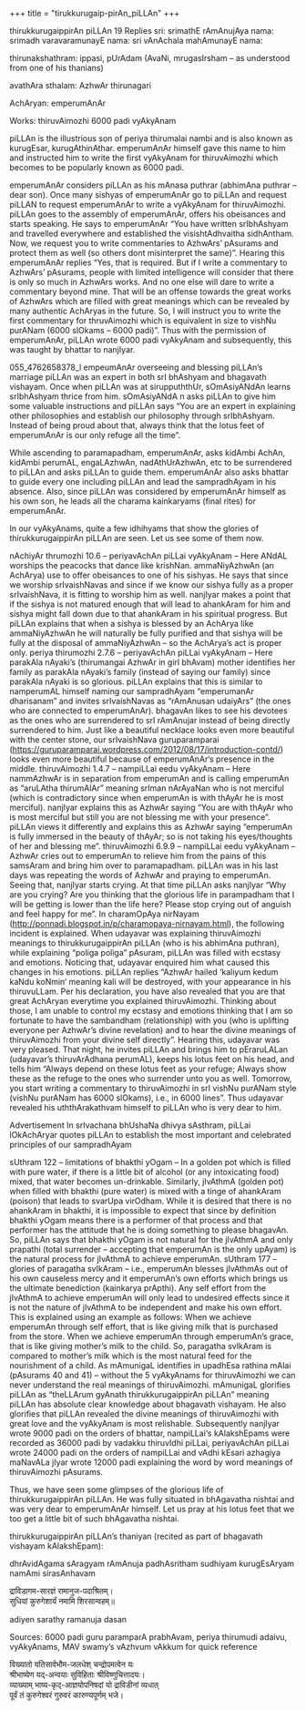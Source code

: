 +++
title = "tirukkurugaip-pirAn_piLLAn"
+++

thirukkurugaippirAn piLLAn
19 Replies
sri:
srimathE rAmAnujAya nama:
srimadh varavaramunayE nama:
sri vAnAchala mahAmunayE nama:

thirunakshathram: ippasi, pUrAdam (AvaNi, mrugasIrsham – as understood from one of his thanians)

avathAra sthalam: AzhwAr thirunagari

AchAryan: emperumAnAr

Works: thiruvAimozhi 6000 padi vyAkyAnam

piLLAn is the illustrious son of periya thirumalai nambi and is also known as kurugEsar, kurugAthinAthar. emperumAnAr himself gave this name to him and instructed him to write the first vyAkyAnam for thiruvAimozhi which becomes to be popularly known as 6000 padi.

emperumAnAr considers piLLAn as his mAnasa puthrar (abhimAna puthrar – dear son). Once many sishyas of emperumAnAr go to piLLAn and request piLLAN to request emperumAnAr to write a vyAkyAnam for thiruvAimozhi. piLLAn goes to the assembly of emperumAnAr, offers his obeisances and starts speaking. He says to emperumAnAr “You have written srIbhAshyam and travelled everywhere and established the visishtAdhvaitha sidhAntham. Now, we request you to write commentaries to AzhwArs’ pAsurams and protect them as well (so others dont misinterpret the same)”. Hearing this emperumAnAr replies “Yes, that is required. But if I write a commentary to AzhwArs’ pAsurams, people with limited intelligence will consider that there is only so much in AzhwArs works. And no one else will dare to write a commentary beyond mine. That will be an offense towards the great works of AzhwArs which are filled with great meanings which can be revealed by many authentic AchAryas in the future. So, I will instruct you to write the first commentary for thruvAimozhi which is equivalent in size to vishNu purANam (6000 slOkams – 6000 padi)”. Thus with the permission of emperumAnAr, piLLAn wrote 6000 padi vyAkyAnam and subsequently, this was taught by bhattar to nanjIyar.


055_4762658378_l
empeumAnAr overseeing and blessing piLLAn’s marriage
piLLAn was an expert in both srI bhAshyam and bhagavath vishayam. Once when piLLAn was at siruppuththUr, sOmAsiyANdAn learns srIbhAshyam thrice from him. sOmAsiyANdA n asks piLLAn to give him some valuable instructions and piLLAn says “You are an expert in explaining other philosophies and establish our philosophy  through srIbhAshyam. Instead of being proud about that, always think that the lotus feet of emperumAnAr is our only refuge all the time”.

While ascending to paramapadham, emperumAnAr, asks kidAmbi AchAn, kidAmbi perumAL, engaLAzhwAn, nadAthUrAzhwAn, etc to be surrendered to piLLAn and asks piLLAn to guide them. emperumAnAr also asks bhattar to guide every one including piLLAn and lead the sampradhAyam in his absence. Also, since piLLAn was considered by emperumAnAr himself as his own son, he leads all the charama kainkaryams (final rites) for emperumAnAr.

In our vyAkyAnams, quite a few idhihyams that show the glories of thirukkurugaippirAn piLLAn are seen. Let us see some of them now.

nAchiyAr thrumozhi 10.6 – periyavAchAn piLLai vyAkyAnam – Here ANdAL worships the peacocks that dance like krishNan. ammaNiyAzhwAn (an AchArya) use to offer obeisances to one of his sishyas. He says that since we worship srIvaishNavas and since if we know our sishya fully as a proper srIvaishNava, it is fitting to worship him as well. nanjIyar makes a point that if the sishya is not matured enough that will lead to ahankAram for him and sishya might fall down due to that ahankAram in his spiritual progress. But piLLAn explains that when a sishya is blessed by an AchArya like ammaNiyAzhwAn he will naturally be fully purified and that sishya will be fully at the disposal of ammaNiyAzhwAn – so the AchArya’s act is proper only.
periya thirumozhi 2.7.6 – periyavAchAn piLLai vyAkyAnam – Here parakAla nAyaki’s (thirumangai AzhwAr in girl bhAvam) mother identifies her family as parakAla nAyaki’s family (instead of saying our family) since parakAla nAyaki is so glorious. piLLAn explains that this is similar to namperumAL himself naming our sampradhAyam “emperumanAr dharisanam” and invites srIvaishNavas as “rAmAnusan udaiyArs” (the ones who are connected to emperumAnAr). bhagavAn likes to see his devotees as the ones who are surrendered to srI rAmAnujar instead of being directly surrendered to him. Just like a beautiful necklace looks even more beautiful with the center stone, our srIvaishNava guruparamparai (https://guruparamparai.wordpress.com/2012/08/17/introduction-contd/) looks even more beautiful because of emperumAnAr‘s presence in the middle.
thiruvAimozhi 1.4.7 – nampiLLai eedu vyAkyAnam – Here nammAzhwAr is in separation from emperumAn and is calling emperumAn as “aruLAtha thirumAlAr” meaning srIman nArAyaNan who is not merciful (which is contradictory since when emperumAn is with thAyAr he is most merciful). nanjIyar explains this as AzhwAr saying “You are with thAyAr who is most merciful but still you are not blessing me with your presence”. piLLAn views it differently and explains this as AzhwAr saying “emperumAn is fully immersed in the beauty of thAyAr; so is not taking his eyes/thoughts of her and blessing me”.
thiruvAimozhi 6.9.9 – nampiLLai eedu vyAkyAnam –  AzhwAr cries out to emperumAn to relieve him from the pains of this samsAram and bring him over to paramapadham. piLLAn was in his last days was repeating the words of AzhwAr and praying to emperumAn. Seeing that, nanjIyar starts crying. At that time piLLAn asks nanjIyar “Why are you crying? Are you thinking that the glorious life in parampadham that I will be getting is lower than the life here? Please stop crying out of anguish and feel happy for me”.
In charamOpAya nirNayam (http://ponnadi.blogspot.in/p/charamopaya-nirnayam.html), the following incident is explained. When udayavar was explaining thiruvAimozhi meanings to thirukkurugaippirAn piLLAn (who is his abhimAna puthran), while explaining “poliga poliga” pAsuram, piLLAn was filled with ecstasy and emotions. Noticing that, udayavar enquired him what caused this changes in his emotions. piLLAn replies “AzhwAr hailed ‘kaliyum kedum kaNdu koNmin‘ meaning kali will be destroyed, with your appearance in his thiruvuLLam. Per his declaration, you have also revealed that you are that great AchAryan everytime you explained thiruvAimozhi. Thinking about those, I am unable to control my ecstasy and emotions thinking that I am so fortunate to have the sambandham (relationship) with you (who is uplifting everyone per AzhwAr’s divine revelation) and to hear the divine meanings of thiruvAimozhi from your divine self directly”. Hearing this, udayavar was very pleased. That night, he invites piLLAn and brings him to pEraruLALan (udayavar’s thiruvArAdhana perumAL), keeps his lotus feet on his head, and tells him “Always depend on these lotus feet as your refuge; Always show these as the refuge to the ones who surrender unto you as well. Tomorrow, you start writing a commentary to thiruvAimozhi in srI vishNu purANam style (vishNu purANam has 6000 slOkams), i.e., in 6000 lines”. Thus udayavar revealed his uththArakathvam himself to piLLAn who is very dear to him.

Advertisement
In srIvachana bhUshaNa dhivya sAsthram, piLLai lOkAchAryar quotes piLLAn to establish the most important and celebrated principles of our sampradhAyam

sUthram 122 – limitations of bhakthi yOgam – In a golden pot which is filled with pure water, if there is a little bit of alcohol (or any intoxicating food) mixed, that water becomes un-drinkable. Similarly, jIvAthmA (golden pot) when filled with bhakthi (pure water) is mixed with a tinge of ahankAram (poison) that leads to svarUpa virOdham. While it is desired that there is no ahankAram in bhakthi, it is impossible to expect that since by definition bhakthi yOgam means there is a performer of that process and that performer has the attitude that he is doing something to please bhagavAn. So, piLLAn says that bhakthi yOgam is not natural for the jIvAthmA and only prapathi (total surrender – accepting that emperumAn is the only upAyam) is the natural process for jIvAthmA to achieve emperumAn.
sUthram 177 – glories of paragatha svIkAram – i.e., emperumAn blesses jIvAthmAs out of his own causeless mercy and it emperumAn’s own efforts which brings us the ultimate benediction (kainkarya prApthi). Any self effort from the jIvAthmA to achieve emperumAn will only lead to undesired effects since it is not the nature of jIvAthmA to be independent and make his own effort. This is explained using an example as follows: When we achieve emperumAn through self effort, that is like giving milk that is purchased from the store. When we achieve emperumAn through emperumAn’s grace, that is like giving mother’s milk to the child. So, paragatha svIkAram is compared to mother’s milk which is the most natural feed for the nourishment of a child.
As mAmunigaL identifies in upadhEsa rathina mAlai (pAsurams 40 and 41) – without the 5 vyAkyAnams for thiruvAimozhi we can never understand the real meanings of thiruvAimozhi. mAmunigaL glorifies piLLAn as “theLLArum gyAnath thirukkurugaippirAn piLLAn” meaning piLLAn has absolute clear knowledge about bhagavath vishayam. He also glorifies that piLLAn revealed the divine meanings of thiruvAimozhi with great love and the vyAkyAnam is most relishable. Subsequently nanjIyar wrote 9000 padi on the orders of bhattar, nampiLLai‘s kAlakshEpams were recorded as 36000 padi by vadakku thiruvIdhi piLLai, periyavAchAn piLLai wrote 24000 padi on the orders of nampiLLai and vAdhi kEsari azhagiya maNavALa jIyar wrote 12000 padi explaining the word by word meanings of thiruvAimozhi pAsurams.

Thus, we have seen some glimpses of the glorious life of thirukkurugaippirAn piLLAn. He was fully situated in bhAgavatha nishtai and was very dear to emperumAnAr himself. Let us pray at his lotus feet that we too get a little bit of such bhAgavatha nishtai.

thirukkurugaippirAn piLLAn’s thaniyan (recited as part of bhagavath vishayam kAlakshEpam):

dhrAvidAgama sAragyam rAmAnuja padhAsritham
sudhiyam kurugEsAryam namAmi sirasAnhavam

द्राविडागम-सारज्ञं रामानुज-पदाश्रितम्।   
सुधियां कुरुगेशार्यं नमामि शिरसान्वहम्॥

adiyen sarathy ramanuja dasan

Sources: 6000 padi guru paramparA prabhAvam, periya thirumudi adaivu, vyAkyAnams, MAV swamy’s vAzhvum vAkkum for quick reference



विख्यातो यतिसार्वभौम-जलधेश् चन्द्रोपमत्वेन यः  
श्रीभाष्येण यद्-अन्वयाः सुविहिताः श्रीविष्णुचित्तादयः।  
व्याख्याम् भाष्य-कृद्-आज्ञयोपनिषदां यो द्राविडीनां व्यधात्  
पूर्वं तं कुरुगेश्वरं गुरुवरं कारुण्यपूर्णम् भजे। 